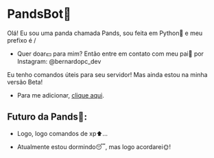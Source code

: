 # PandsBot🐼
Olá! Eu sou uma panda chamada Pands, sou feita em Python🐍 e meu prefixo é /

- Quer doar💵 para mim? Então entre em contato com meu pai🤵 por Instagram: @bernardopc_dev

Eu tenho comandos úteis para seu servidor! Mas ainda estou na minha versão Beta!


- Para me adicionar, <a href="discordapp.com/oauth2/authorize?client_id=764655911633027092&scope=bot&permissions=8">clique aqui</a>.


## Futuro da Pands🐼:

- Logo, logo comandos de xp⬆️...

- Atualmente estou dormindo😴, mas logo acordarei🌞!
